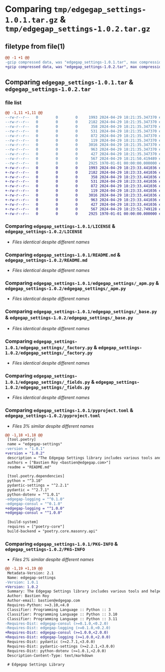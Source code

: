 # Comparing `tmp/edgegap_settings-1.0.1.tar.gz` & `tmp/edgegap_settings-1.0.2.tar.gz`

## filetype from file(1)

```diff
@@ -1 +1 @@
-gzip compressed data, was "edgegap_settings-1.0.1.tar", max compression
+gzip compressed data, was "edgegap_settings-1.0.2.tar", max compression
```

## Comparing `edgegap_settings-1.0.1.tar` & `edgegap_settings-1.0.2.tar`

### file list

```diff
@@ -1,11 +1,11 @@
--rw-r--r--   0        0        0     1993 2024-04-29 18:21:35.347370 edgegap_settings-1.0.1/LICENSE
--rw-r--r--   0        0        0     2182 2024-04-29 18:21:35.347370 edgegap_settings-1.0.1/README.md
--rw-r--r--   0        0        0      358 2024-04-29 18:21:35.347370 edgegap_settings-1.0.1/edgegap_settings/__init__.py
--rw-r--r--   0        0        0      531 2024-04-29 18:21:35.347370 edgegap_settings-1.0.1/edgegap_settings/_apm.py
--rw-r--r--   0        0        0      872 2024-04-29 18:21:35.347370 edgegap_settings-1.0.1/edgegap_settings/_base.py
--rw-r--r--   0        0        0      119 2024-04-29 18:21:35.347370 edgegap_settings-1.0.1/edgegap_settings/_configuration.py
--rw-r--r--   0        0        0     3016 2024-04-29 18:21:35.347370 edgegap_settings-1.0.1/edgegap_settings/_factory.py
--rw-r--r--   0        0        0      963 2024-04-29 18:21:35.347370 edgegap_settings-1.0.1/edgegap_settings/_fields.py
--rw-r--r--   0        0        0      427 2024-04-29 18:21:35.347370 edgegap_settings-1.0.1/edgegap_settings/_logstash.py
--rw-r--r--   0        0        0      567 2024-04-29 18:21:50.419489 edgegap_settings-1.0.1/pyproject.toml
--rw-r--r--   0        0        0     2925 1970-01-01 00:00:00.000000 edgegap_settings-1.0.1/PKG-INFO
+-rw-r--r--   0        0        0     1993 2024-04-29 18:23:33.441036 edgegap_settings-1.0.2/LICENSE
+-rw-r--r--   0        0        0     2182 2024-04-29 18:23:33.441036 edgegap_settings-1.0.2/README.md
+-rw-r--r--   0        0        0      358 2024-04-29 18:23:33.441036 edgegap_settings-1.0.2/edgegap_settings/__init__.py
+-rw-r--r--   0        0        0      531 2024-04-29 18:23:33.441036 edgegap_settings-1.0.2/edgegap_settings/_apm.py
+-rw-r--r--   0        0        0      872 2024-04-29 18:23:33.441036 edgegap_settings-1.0.2/edgegap_settings/_base.py
+-rw-r--r--   0        0        0      119 2024-04-29 18:23:33.441036 edgegap_settings-1.0.2/edgegap_settings/_configuration.py
+-rw-r--r--   0        0        0     3016 2024-04-29 18:23:33.441036 edgegap_settings-1.0.2/edgegap_settings/_factory.py
+-rw-r--r--   0        0        0      963 2024-04-29 18:23:33.441036 edgegap_settings-1.0.2/edgegap_settings/_fields.py
+-rw-r--r--   0        0        0      427 2024-04-29 18:23:33.441036 edgegap_settings-1.0.2/edgegap_settings/_logstash.py
+-rw-r--r--   0        0        0      567 2024-04-29 18:23:52.749128 edgegap_settings-1.0.2/pyproject.toml
+-rw-r--r--   0        0        0     2925 1970-01-01 00:00:00.000000 edgegap_settings-1.0.2/PKG-INFO
```

### Comparing `edgegap_settings-1.0.1/LICENSE` & `edgegap_settings-1.0.2/LICENSE`

 * *Files identical despite different names*

### Comparing `edgegap_settings-1.0.1/README.md` & `edgegap_settings-1.0.2/README.md`

 * *Files identical despite different names*

### Comparing `edgegap_settings-1.0.1/edgegap_settings/_apm.py` & `edgegap_settings-1.0.2/edgegap_settings/_apm.py`

 * *Files identical despite different names*

### Comparing `edgegap_settings-1.0.1/edgegap_settings/_base.py` & `edgegap_settings-1.0.2/edgegap_settings/_base.py`

 * *Files identical despite different names*

### Comparing `edgegap_settings-1.0.1/edgegap_settings/_factory.py` & `edgegap_settings-1.0.2/edgegap_settings/_factory.py`

 * *Files identical despite different names*

### Comparing `edgegap_settings-1.0.1/edgegap_settings/_fields.py` & `edgegap_settings-1.0.2/edgegap_settings/_fields.py`

 * *Files identical despite different names*

### Comparing `edgegap_settings-1.0.1/pyproject.toml` & `edgegap_settings-1.0.2/pyproject.toml`

 * *Files 3% similar despite different names*

```diff
@@ -1,18 +1,18 @@
 [tool.poetry]
 name = "edgegap-settings"
-version = "1.0.1"
+version = "1.0.2"
 description = "The Edgegap Settings library includes various tools and helpers for interacting with Explicit Settings Models. It is designed for use within the Edgegap organization."
 authors = ["Bastien Roy <bastien@edgegap.com>"]
 readme = "README.md"
 
 [tool.poetry.dependencies]
 python = "^3.10"
 pydantic-settings = "^2.2.1"
 pydantic = "^2.7.1"
 python-dotenv = "^1.0.1"
-edgegap-logging = "^0.1.0"
-edgegap-consul = "^0.1.0"
+edgegap-logging = "^1.0.0"
+edgegap-consul = "^1.0.0"
 
 [build-system]
 requires = ["poetry-core"]
 build-backend = "poetry.core.masonry.api"
```

### Comparing `edgegap_settings-1.0.1/PKG-INFO` & `edgegap_settings-1.0.2/PKG-INFO`

 * *Files 2% similar despite different names*

```diff
@@ -1,19 +1,19 @@
 Metadata-Version: 2.1
 Name: edgegap-settings
-Version: 1.0.1
+Version: 1.0.2
 Summary: The Edgegap Settings library includes various tools and helpers for interacting with Explicit Settings Models. It is designed for use within the Edgegap organization.
 Author: Bastien Roy
 Author-email: bastien@edgegap.com
 Requires-Python: >=3.10,<4.0
 Classifier: Programming Language :: Python :: 3
 Classifier: Programming Language :: Python :: 3.10
 Classifier: Programming Language :: Python :: 3.11
-Requires-Dist: edgegap-consul (>=0.1.0,<0.2.0)
-Requires-Dist: edgegap-logging (>=0.1.0,<0.2.0)
+Requires-Dist: edgegap-consul (>=1.0.0,<2.0.0)
+Requires-Dist: edgegap-logging (>=1.0.0,<2.0.0)
 Requires-Dist: pydantic (>=2.7.1,<3.0.0)
 Requires-Dist: pydantic-settings (>=2.2.1,<3.0.0)
 Requires-Dist: python-dotenv (>=1.0.1,<2.0.0)
 Description-Content-Type: text/markdown
 
 # Edgegap Settings Library
```

